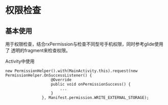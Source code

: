 # 权限检查
## 基本使用

用于权限检查，结合rxPermission与检查不同型号手机权限，同时参考glide使用了
透明的fragment来检查权限。

Activity中使用
```java****
new PermissionHelper().with(MainActivity.this).request(new PermissionHelper.OnSuccessListener() {
                    @Override
                    public void onPermissionSuccess() {
                        ...
                    }
                }, Manifest.permission.WRITE_EXTERNAL_STORAGE);